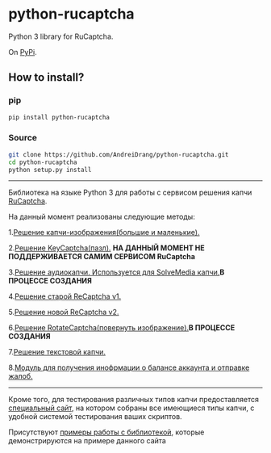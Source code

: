 # python-rucaptcha
Python 3 library for RuCaptcha.

On [PyPi](https://pypi.python.org/pypi?:action=display&name=python-rucaptcha&version=0.7rc1).

## How to install?

### pip

```bash
pip install python-rucaptcha
```


### Source
```bash
git clone https://github.com/AndreiDrang/python-rucaptcha.git
cd python-rucaptcha
python setup.py install
```
***

Библиотека на языке Python 3 для работы с сервисом решения капчи [RuCaptcha](https://rucaptcha.com/).

На данный момент реализованы следующие методы:

1.[Решение капчи-изображения(большие и маленькие).](https://github.com/AndreiDrang/python-rucaptcha/blob/master/python_rucaptcha/ImageCaptcha.py)

2.[Решение KeyCaptcha(пазл).](https://github.com/AndreiDrang/python-rucaptcha/blob/master/python_rucaptcha/KeyCaptcha.py) **НА ДАННЫЙ МОМЕНТ НЕ ПОДДЕРЖИВАЕТСЯ САМИМ СЕРВИСОМ RuCaptcha**

3.[Решение аудиокапчи. Используется для SolveMedia капчи.](https://github.com/AndreiDrang/python-rucaptcha/blob/master/python_rucaptcha/MediaCaptcha.py)**В ПРОЦЕССЕ СОЗДАНИЯ**

4.[Решение старой ReCaptcha v1.](https://github.com/AndreiDrang/python-rucaptcha/blob/master/python_rucaptcha/ReCaptchaV1.py)

5.[Решение новой ReCaptcha v2.](https://github.com/AndreiDrang/python-rucaptcha/blob/master/python_rucaptcha/ReCaptchaV2.py)

6.[Решение RotateCaptcha(повернуть изображение).](https://github.com/AndreiDrang/python-rucaptcha/blob/master/python_rucaptcha/RotateCaptcha.py)**В ПРОЦЕССЕ СОЗДАНИЯ**

7.[Решение текстовой капчи.](https://github.com/AndreiDrang/python-rucaptcha/blob/master/python_rucaptcha/TextCaptcha.py)

8.[Модуль для получения инофрмации о балансе аккаунта и отправке жалоб.](https://github.com/AndreiDrang/python-rucaptcha/blob/master/python_rucaptcha/RuCaptchaControl.py)
***
Кроме того, для тестирования различных типов капчи предоставляется [специальный сайт](http://85.255.8.26/), на котором собраны все имеющиеся типы капчи, с удобной системой тестирования ваших скриптов.

Присутствуют [примеры работы с библиотекой](https://github.com/AndreiDrang/python-rucaptcha/tree/master/CaptchaTester), которые демонстрируются на примере данного сайта


